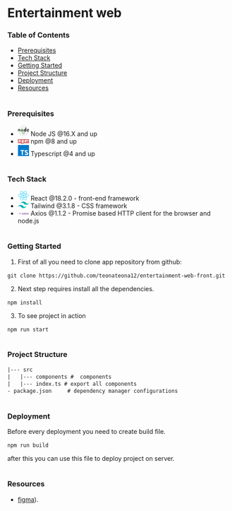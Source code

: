 # Entertainment web

### Table of Contents

- [Prerequisites](#Prerequisites)
- [Tech Stack](#Tech-Stack)
- [Getting Started](#Getting-Started)
- [Project Structure](#Project-Structure)
- [Deployment](#Deployment)
- [Resources](#Resources)

#

### Prerequisites

- <img src="readme/nodejs.png" width="25" style="top: 8px" /> Node JS @16.X and up
- <img src="readme/npm.png" width="25" style="top: 8px" /> npm @8 and up
- <img src="readme/typescript.png" width="25" style="top: 8px" /> Typescript @4 and up

#

### Tech Stack

- <img src="readme/react.png" width="25" style="top: 8px" /> React @18.2.0 - front-end framework
- <img src="readme/tailwind.png" width="25" style="top: 8px" /> Tailwind @3.1.8 - CSS framework
- <img src="readme/axios.png" width="25" style="top: 8px" /> Axios @1.1.2 - Promise based HTTP client for the browser and node.js

#

### Getting Started

1. First of all you need to clone app repository from github:

```
git clone https://github.com/teonateona12/entertainment-web-front.git
```

2. Next step requires install all the dependencies.

```
npm install
```

3. To see project in action

```
npm run start
```

#

### Project Structure

```
|--- src
|   |--- components #  components
|   |--- index.ts # export all components
- package.json     # dependency manager configurations
```

#

### Deployment

Before every deployment you need to create build file.

```
npm run build
```

after this you can use this file to deploy project on server.

#

### Resources

- [figma](https://www.figma.com/file/QUmtq9p2AePwwK746NEM8s/entertainment-web-app?node-id=0%3A4613&t=IsWT17gaL6F1E3QO-0)).
